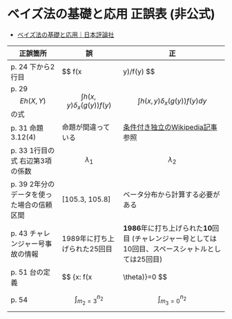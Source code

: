 # ベイズ法の基礎と応用 正誤表 (非公式)

- [ベイズ法の基礎と応用｜日本評論社](https://www.nippyo.co.jp/shop/book/7038.html)


|  正誤箇所  |  誤  |  正  |
| --------- | ---- | ---- |
| p. 24 下から2行目 | $$ f(x|y)/f(y) $$  | $$ f(y|x)/f(y) $$ |
| p. 29 $$E{h(X,Y)}$$の式 | $$ \int h(x, y)\delta _x(g(y))f(y) $$  | $$ \int h(x, y)\delta _x(g(y))f(y) dy$$ |
| p. 31 命題3.12(4) | 命題が間違っている | [条件付き独立のWikipedia記事](https://ja.wikipedia.org/wiki/%E6%9D%A1%E4%BB%B6%E4%BB%98%E3%81%8D%E7%8B%AC%E7%AB%8B)参照 |
| p. 33 1行目の式  右辺第3項の係数  | $$ {\lambda}_{1} $$  | $$ {\lambda}_{2} $$ |
| p. 39 2年分のデータを使った場合の信頼区間  | [105.3, 105.8]| ベータ分布から計算する必要がある |
| p. 43 チャレンジャー号事故の情報 |1989年に打ち上げられた25回目| **1986**年に打ち上げられた**10**回目 (チャレンジャー号としては10回目、スペースシャトルとしては25回目) |
| p. 51 台の定義 | $$ {x: f(x|\theta)}=0 $$  | $$ {x: f(x|\theta)}\neq 0 $$ cf. [関数の台 - Wikipedia](https://ja.wikipedia.org/wiki/%E9%96%A2%E6%95%B0%E3%81%AE%E5%8F%B0) |
| p. 54 | $$ \int _{m_2=3} ^{n_2}$$ | $$ \int _{m_3=0} ^{n_2}$$ |

